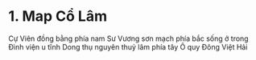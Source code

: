 # 1. Map Cổ Lâm
Cự Viên đồng bằng phía nam 
Sư Vương sơn mạch phía bắc sống ở trong Đình viện u tĩnh
Dong thụ nguyên thuỷ lâm phía tây
Ô quy Đông Việt Hải